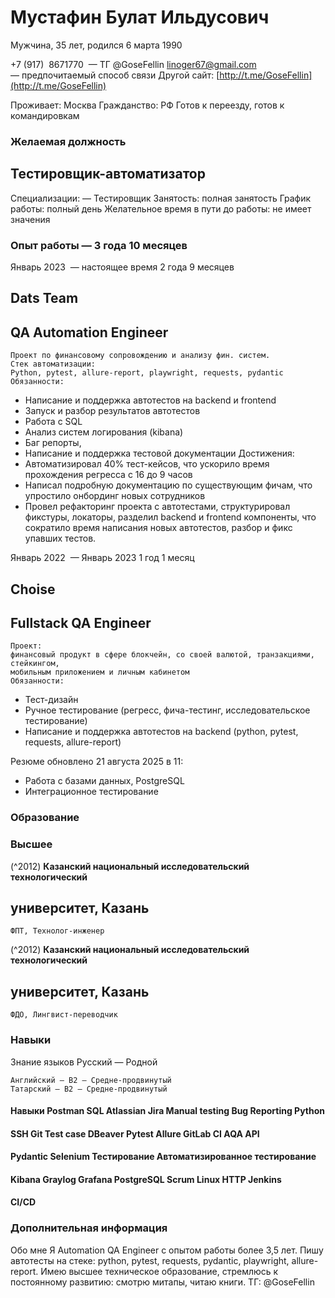 # Мустафин Булат Ильдусович

Мужчина, 35 лет, родился 6 марта 1990

+7 (917)  8671770  — ТГ @GoseFellin
linoger67@gmail.com — предпочитаемый способ связи
Другой сайт: [http://t.me/GoseFellin](http://t.me/GoseFellin)

Проживает: Москва
Гражданство: РФ
Готов к переезду, готов к командировкам

### Желаемая должность

## Тестировщик-автоматизатор

Специализации:
— Тестировщик
Занятость: полная занятость
График работы: полный день
Желательное время в пути до работы: не имеет значения

### Опыт работы — 3 года 10 месяцев

Январь 2023  —
настоящее время
2 года 9 месяцев

## Dats Team
## QA Automation Engineer

```
Проект по финансовому сопровождению и анализу фин. систем.
Стек автоматизации:
Python, pytest, allure-report, playwright, requests, pydantic
Обязанности:
```
- Написание и поддержка автотестов на backend и frontend
- Запуск и разбор результатов автотестов
- Работа с SQL
- Анализ систем логирования (kibana)
- Баг репорты,
- Написание и поддержка тестовой документации
Достижения:
- Автоматизировал 40% тест-кейсов, что ускорило время прохождения регресса с 16 до 9 часов
- Написал подробную документацию по существующим фичам, что упростило онбординг
новых сотрудников
- Провел рефакторинг проекта с автотестами, структурировал фикстуры, локаторы, разделил
backend и frontend компоненты, что сократило время написания новых автотестов, разбор и
фикс упавших тестов.

Январь 2022  —
Январь 2023
1 год 1 месяц

## Choise
## Fullstack QA Engineer

```
Проект:
финансовый продукт в сфере блокчейн, со своей валютой, транзакциями, стейкингом,
мобильным приложением и личным кабинетом
Обязанности:
```
- Тест-дизайн
- Ручное тестирование (регресс, фича-тестинг, исследовательское тестирование)
- Написание и поддержка автотестов на backend (python, pytest, requests, allure-report)

Резюме обновлено 21 августа 2025 в 11:


- Работа с базами данных, PostgreSQL
- Интеграционное тестирование

### Образование
### Высшее

(^2012) **Казанский национальный исследовательский технологический**

## университет, Казань
```
ФПТ, Технолог-инженер
```
(^2012) **Казанский национальный исследовательский технологический**

## университет, Казань

```
ФДО, Лингвист-переводчик
```
### Навыки

Знание языков Русский — Родной

```
Английский — B2 — Средне-продвинутый
Татарский — B2 — Средне-продвинутый
```
#### Навыки Postman SQL Atlassian Jira Manual testing Bug Reporting Python
#### SSH Git Test case DBeaver Pytest Allure GitLab CI AQA API
#### Pydantic Selenium Тестирование Автоматизированное тестирование
#### Kibana Graylog Grafana PostgreSQL Scrum Linux HTTP Jenkins
#### CI/CD

### Дополнительная информация

Обо мне Я Automation QA Engineer с опытом работы более 3,5 лет. Пишу автотесты на стеке: python,
pytest, requests, pydantic, playwright, allure-report. Имею высшее техническое образование,
стремлюсь к постоянному развитию: смотрю митапы, читаю книги.
ТГ: @GoseFellin


